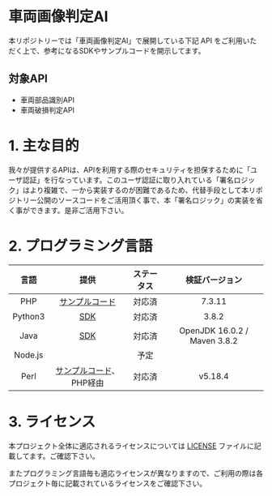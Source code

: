 # 車両画像判定AI

本リポジトリーでは「車両画像判定AI」で展開している下記 API をご利用いただく上で、参考になるSDKやサンプルコードを開示してます。

## 対象API

- 車両部品識別API
- 車両破損判定API

# 1. 主な目的

我々が提供するAPIは、APIを利用する際のセキュリティを担保するために「ユーザ認証」を行なっています。このユーザ認証に取り入れている「署名ロジック」はより複雑で、一から実装するのが困難であるため、代替手段として本リポジトリー公開のソースコードをご活用頂く事で、本「署名ロジック」の実装を省く事ができます。是非ご活用下さい。

# 2. プログラミング言語

|  言語   |              提供               | ステータス |        検証バージョン        |
| :-----: | :-----------------------------: | :--------: | :--------------------------: |
|   PHP   |      [サンプルコード](php)      |   対応済   |            7.3.11            |
| Python3 |         [SDK](python3)          |   対応済   |            3.8.2             |
|  Java   |           [SDK](java)           |   対応済   | OpenJDK 16.0.2 / Maven 3.8.2 |
| Node.js |                                 |    予定    |                              |
|  Perl   | [サンプルコード](perl)、PHP経由 |   対応済   |           v5.18.4            |

# 3. ライセンス

本プロジェクト全体に適応されるライセンスについては [LICENSE](LICENSE) ファイルに記載してます。ご確認下さい。

またプログラミング言語毎も適応ライセンスが異なりますので、ご利用の際は各プロジェクト毎に記載されているライセンスをご確認下さい。